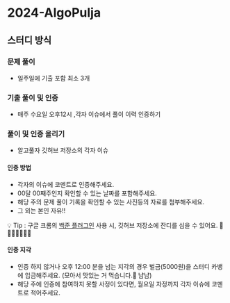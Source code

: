 # 2024-AlgoPulja

## 스터디 방식

### 문제 풀이 
- 일주일에 기출 포함 최소 3개

### 기출 풀이 및 인증
- 매주 수요일 오후12시 ,각자 이슈에서 풀이 이력 인증하기

### 풀이 및 인증 올리기 
- 알고풀자 깃허브 저장소의 각자 이슈

#### 인증 방법
- 각자의 이슈에 코멘트로 인증해주세요.
- 00달 00째주인지 확인할 수 있는 날짜를 포함해주세요.
- 해당 주의 문제 풀이 기록을 확인할 수 있는 사진등의 자료를 첨부해주세요.
- 그 외는 본인 자유!!
  
💡 Tip : 구글 크롬의 [백준 플러그인](https://chromewebstore.google.com/detail/%EB%B0%B1%EC%A4%80%ED%97%88%EB%B8%8Cbaekjoonhub/ccammcjdkpgjmcpijpahlehmapgmphmk?hl=ko) 사용 시, 깃허브 저장소에 잔디를 심을 수 있어요. 🌱🌱🌱🌱🌱🌱🌱

#### 인증 지각
- 인증 하지 않거나 오후 12:00 분을 넘는 지각의 경우 벌금(5000원)을 스터디 카뱅에 입금해주세요. (모아서 맛있는 거 먹습니다.🍔 냠냠)
- 해당 주에 인증에 참여하지 못할 사정이 있다면, 월요일 자정까지 각자 이슈에 코멘트로 적어주세요.

